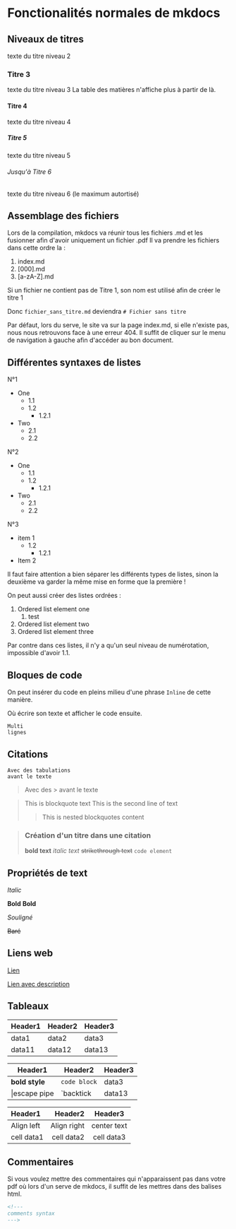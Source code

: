 # Fonctionalités normales de mkdocs

## Niveaux de titres
texte du titre niveau 2
### Titre 3
texte du titre niveau 3
La table des matières n'affiche plus à partir de là.

#### Titre 4
texte du titre niveau 4
##### Titre 5
texte du titre niveau 5
###### Jusqu'à Titre 6
texte du titre niveau 6 (le maximum autortisé)

## Assemblage des fichiers
Lors de la compilation, mkdocs va réunir tous les fichiers .md et les fusionner afin d'avoir uniquement un fichier .pdf
Il va prendre les fichiers dans cette ordre la :
1. index.md
2. [000].md
3. [a-zA-Z].md

Si un fichier ne contient pas de Titre 1, son nom est utilisé afin de créer le titre 1

Donc `fichier_sans_titre.md` deviendra `# Fichier sans titre`

Par défaut, lors du serve, le site va sur la page index.md, si elle n'existe pas, nous nous retrouvons face à une erreur 404. Il suffit de cliquer sur le menu de navigation à gauche afin d'accéder au bon document.


## Différentes syntaxes de listes

N°1
+ One
    + 1.1
    + 1.2
      + 1.2.1
+ Two
    + 2.1
    + 2.2


N°2
- One
    - 1.1
    - 1.2
      - 1.2.1
- Two
    - 2.1
    - 2.2

N°3
* item 1
  * 1.2
    * 1.2.1
* Item 2

Il faut faire attention a bien séparer les différents types de listes, sinon la deuxième va garder la même mise en forme que la première !

On peut aussi créer des listes ordrées :
1. Ordered list element one
   1. test
1. Ordered list element two
1. Ordered list element three 

Par contre dans ces listes, il n'y a qu'un seul niveau de numérotation, impossible d'avoir 1.1.

## Bloques de code
On peut insérer du code en pleins milieu d'une phrase `Inline` de cette manière. 

Où écrire son texte et afficher le code ensuite.
```
Multi
lignes
```

## Citations

    Avec des tabulations
    avant le texte

> Avec des >
> avant le texte

> This is blockquote text
> This is the second line of text
>> This is nested blockquotes content


> ### Création d'un titre dans une citation
> **bold text**
> _italic text_
> ~~strikethrough text~~
> `code element`

## Propriétés de text

*Italic* 

**Bold** __Bold__ 

_Souligné_

~~Baré~~

## Liens web

[Lien](https://en.wikipedia.org/wiki/URL)

[Lien avec description](https://en.wikipedia.org/wiki/URL "description")

## Tableaux

| Header1 | Header2 | Header3 |
| ------- | ------- | ------- |
| data1   | data2   | data3   |
| data11  | data12  | data13  |

| Header1        | Header2      | Header3 |
| -------------- | ------------ | ------- |
| **bold style** | `code block` | data3   |
| \|escape pipe  | \`backtick   | data13  |

| Header1    |     Header2 |   Header3   |
| :--------- | ----------: | :---------: |
| Align left | Align right | center text |
| cell data1 |  cell data2 | cell data3  |

## Commentaires
Si vous voulez mettre des commentaires qui n'apparaissent pas dans votre pdf où lors d'un serve de mkdocs, il suffit de les mettres dans des balises html.
``` html
<!---
comments syntax
--->
```

<!---
Ainsi vos commentaires ne ressortent, ni dans le rendu html, ni dans le pdf
comments syntax
--->
